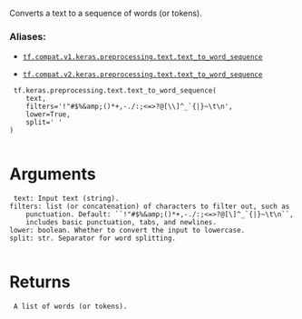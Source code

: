 

Converts a text to a sequence of words (or tokens).



### Aliases:

- [ `tf.compat.v1.keras.preprocessing.text.text_to_word_sequence` ](/api_docs/python/tf/keras/preprocessing/text/text_to_word_sequence)

- [ `tf.compat.v2.keras.preprocessing.text.text_to_word_sequence` ](/api_docs/python/tf/keras/preprocessing/text/text_to_word_sequence)



```
 tf.keras.preprocessing.text.text_to_word_sequence(
    text,
    filters='!"#$%&amp;()*+,-./:;<=>?@[\\]^_`{|}~\t\n',
    lower=True,
    split=' '
)
 
```



# Arguments


```
 text: Input text (string).
filters: list (or concatenation) of characters to filter out, such as
    punctuation. Default: ``!"#$%&amp;()*+,-./:;<=>?@[\]^_`{|}~\t\n``,
    includes basic punctuation, tabs, and newlines.
lower: boolean. Whether to convert the input to lowercase.
split: str. Separator for word splitting.
 
```



# Returns


```
 A list of words (or tokens).
 
```

